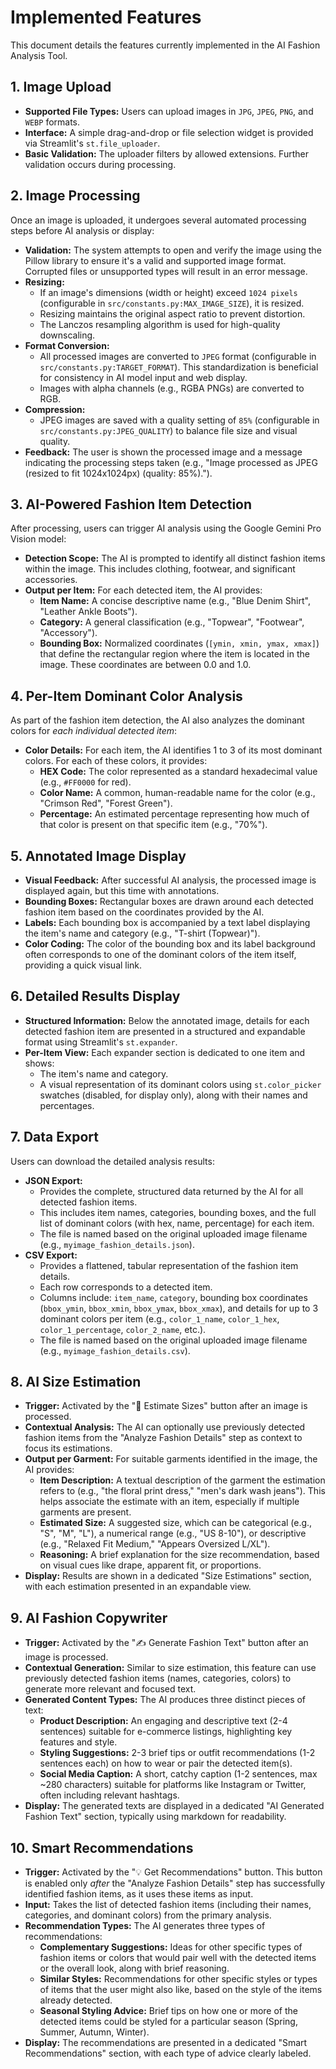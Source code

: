 # Implemented Features

This document details the features currently implemented in the AI Fashion Analysis Tool.

## 1. Image Upload

*   **Supported File Types:** Users can upload images in `JPG`, `JPEG`, `PNG`, and `WEBP` formats.
*   **Interface:** A simple drag-and-drop or file selection widget is provided via Streamlit's `st.file_uploader`.
*   **Basic Validation:** The uploader filters by allowed extensions. Further validation occurs during processing.

## 2. Image Processing

Once an image is uploaded, it undergoes several automated processing steps before AI analysis or display:

*   **Validation:** The system attempts to open and verify the image using the Pillow library to ensure it's a valid and supported image format. Corrupted files or unsupported types will result in an error message.
*   **Resizing:**
    *   If an image's dimensions (width or height) exceed `1024 pixels` (configurable in `src/constants.py:MAX_IMAGE_SIZE`), it is resized.
    *   Resizing maintains the original aspect ratio to prevent distortion.
    *   The Lanczos resampling algorithm is used for high-quality downscaling.
*   **Format Conversion:**
    *   All processed images are converted to `JPEG` format (configurable in `src/constants.py:TARGET_FORMAT`). This standardization is beneficial for consistency in AI model input and web display.
    *   Images with alpha channels (e.g., RGBA PNGs) are converted to RGB.
*   **Compression:**
    *   JPEG images are saved with a quality setting of `85%` (configurable in `src/constants.py:JPEG_QUALITY`) to balance file size and visual quality.
*   **Feedback:** The user is shown the processed image and a message indicating the processing steps taken (e.g., "Image processed as JPEG (resized to fit 1024x1024px) (quality: 85%).").

## 3. AI-Powered Fashion Item Detection

After processing, users can trigger AI analysis using the Google Gemini Pro Vision model:

*   **Detection Scope:** The AI is prompted to identify all distinct fashion items within the image. This includes clothing, footwear, and significant accessories.
*   **Output per Item:** For each detected item, the AI provides:
    *   **Item Name:** A concise descriptive name (e.g., "Blue Denim Shirt", "Leather Ankle Boots").
    *   **Category:** A general classification (e.g., "Topwear", "Footwear", "Accessory").
    *   **Bounding Box:** Normalized coordinates (`[ymin, xmin, ymax, xmax]`) that define the rectangular region where the item is located in the image. These coordinates are between 0.0 and 1.0.

## 4. Per-Item Dominant Color Analysis

As part of the fashion item detection, the AI also analyzes the dominant colors for *each individual detected item*:

*   **Color Details:** For each item, the AI identifies 1 to 3 of its most dominant colors. For each of these colors, it provides:
    *   **HEX Code:** The color represented as a standard hexadecimal value (e.g., `#FF0000` for red).
    *   **Color Name:** A common, human-readable name for the color (e.g., "Crimson Red", "Forest Green").
    *   **Percentage:** An estimated percentage representing how much of that color is present on that specific item (e.g., "70%").

## 5. Annotated Image Display

*   **Visual Feedback:** After successful AI analysis, the processed image is displayed again, but this time with annotations.
*   **Bounding Boxes:** Rectangular boxes are drawn around each detected fashion item based on the coordinates provided by the AI.
*   **Labels:** Each bounding box is accompanied by a text label displaying the item's name and category (e.g., "T-shirt (Topwear)").
*   **Color Coding:** The color of the bounding box and its label background often corresponds to one of the dominant colors of the item itself, providing a quick visual link.

## 6. Detailed Results Display

*   **Structured Information:** Below the annotated image, details for each detected fashion item are presented in a structured and expandable format using Streamlit's `st.expander`.
*   **Per-Item View:** Each expander section is dedicated to one item and shows:
    *   The item's name and category.
    *   A visual representation of its dominant colors using `st.color_picker` swatches (disabled, for display only), along with their names and percentages.

## 7. Data Export

Users can download the detailed analysis results:

*   **JSON Export:**
    *   Provides the complete, structured data returned by the AI for all detected fashion items.
    *   This includes item names, categories, bounding boxes, and the full list of dominant colors (with hex, name, percentage) for each item.
    *   The file is named based on the original uploaded image filename (e.g., `myimage_fashion_details.json`).
*   **CSV Export:**
    *   Provides a flattened, tabular representation of the fashion item details.
    *   Each row corresponds to a detected item.
    *   Columns include: `item_name`, `category`, bounding box coordinates (`bbox_ymin`, `bbox_xmin`, `bbox_ymax`, `bbox_xmax`), and details for up to 3 dominant colors per item (e.g., `color_1_name`, `color_1_hex`, `color_1_percentage`, `color_2_name`, etc.).
    *   The file is named based on the original uploaded image filename (e.g., `myimage_fashion_details.csv`).

## 8. AI Size Estimation

*   **Trigger:** Activated by the "📏 Estimate Sizes" button after an image is processed.
*   **Contextual Analysis:** The AI can optionally use previously detected fashion items from the "Analyze Fashion Details" step as context to focus its estimations.
*   **Output per Garment:** For suitable garments identified in the image, the AI provides:
    *   **Item Description:** A textual description of the garment the estimation refers to (e.g., "the floral print dress," "men's dark wash jeans"). This helps associate the estimate with an item, especially if multiple garments are present.
    *   **Estimated Size:** A suggested size, which can be categorical (e.g., "S", "M", "L"), a numerical range (e.g., "US 8-10"), or descriptive (e.g., "Relaxed Fit Medium," "Appears Oversized L/XL").
    *   **Reasoning:** A brief explanation for the size recommendation, based on visual cues like drape, apparent fit, or proportions.
*   **Display:** Results are shown in a dedicated "Size Estimations" section, with each estimation presented in an expandable view.

## 9. AI Fashion Copywriter

*   **Trigger:** Activated by the "✍️ Generate Fashion Text" button after an image is processed.
*   **Contextual Generation:** Similar to size estimation, this feature can use previously detected fashion items (names, categories, colors) to generate more relevant and focused text.
*   **Generated Content Types:** The AI produces three distinct pieces of text:
    *   **Product Description:** An engaging and descriptive text (2-4 sentences) suitable for e-commerce listings, highlighting key features and style.
    *   **Styling Suggestions:** 2-3 brief tips or outfit recommendations (1-2 sentences each) on how to wear or pair the detected item(s).
    *   **Social Media Caption:** A short, catchy caption (1-2 sentences, max ~280 characters) suitable for platforms like Instagram or Twitter, often including relevant hashtags.
*   **Display:** The generated texts are displayed in a dedicated "AI Generated Fashion Text" section, typically using markdown for readability.

## 10. Smart Recommendations

*   **Trigger:** Activated by the "💡 Get Recommendations" button. This button is enabled only *after* the "Analyze Fashion Details" step has successfully identified fashion items, as it uses these items as input.
*   **Input:** Takes the list of detected fashion items (including their names, categories, and dominant colors) from the primary analysis.
*   **Recommendation Types:** The AI generates three types of recommendations:
    *   **Complementary Suggestions:** Ideas for other specific types of fashion items or colors that would pair well with the detected items or the overall look, along with brief reasoning.
    *   **Similar Styles:** Recommendations for other specific styles or types of items that the user might also like, based on the style of the items already detected.
    *   **Seasonal Styling Advice:** Brief tips on how one or more of the detected items could be styled for a particular season (Spring, Summer, Autumn, Winter).
*   **Display:** The recommendations are presented in a dedicated "Smart Recommendations" section, with each type of advice clearly labeled.
